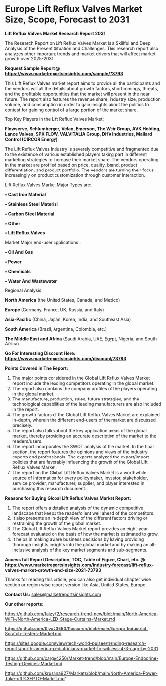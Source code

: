# Europe Lift Reflux Valves Market Size, Scope, Forecast to 2031

<strong>Lift Reflux Valves Market Research Report 2031</strong>

The Research Report on Lift Reflux Valves Market is a Skillful and Deep Analysis of the Present Situation and Challenges. This research report also analyzes other important trends and market drivers that will affect market growth over 2025-2031.

<strong>Request Sample Report @ <a href=https://www.marketreportsinsights.com/sample/73793>https://www.marketreportsinsights.com/sample/73793</a></strong>

This Lift Reflux Valves market report aims to provide all the participants and the vendors will all the details about growth factors, shortcomings, threats, and the profitable opportunities that the market will present in the near future. The report also features the revenue share, industry size, production volume, and consumption in order to gain insights about the politics to contest for gaining control of a large portion of the market share.

Top Key Players in the Lift Reflux Valves Market:

<strong>Flowserve, Schlumberger, Velan, Emerson, The Weir Group, AVK Holding, Lance Valves, SPX FLOW, VALVITALIA Group, DHV Industries, Mallard Control (CIRCOR Energy)</strong>

The Lift Reflux Valves Industry is severely competitive and fragmented due to the existence of various established players taking part in different marketing strategies to increase their market share. The vendors operating in the market are profiled based on price, quality, brand, product differentiation, and product portfolio. The vendors are turning their focus increasingly on product customization through customer interaction.

Lift Reflux Valves Market Major Types are:

<strong>• Cast Iron Material

• Stainless Steel Material

• Carbon Steel Material

• Other

• Lift Reflux Valves</strong>

Market Major end-user applications :

<strong>• Oil And Gas

• Power

• Chemicals

• Water And Wastewater</strong>

Regional Analysis

</u><strong><b>North America</b></strong> (the United States, Canada, and Mexico)

<strong><b>Europe </b></strong>(Germany, France, UK, Russia, and Italy)

<strong><b>Asia-Pacific</b></strong> (China, Japan, Korea, India, and Southeast Asia)

<strong><b>South America</b></strong> (Brazil, Argentina, Colombia, etc.)

<strong><b>The Middle East and Africa</b></strong> (Saudi Arabia, UAE, Egypt, Nigeria, and South Africa)

<strong>Go For Interesting Discount Here: <a href=https://www.marketreportsinsights.com/discount/73793>https://www.marketreportsinsights.com/discount/73793</a></strong>

<strong>Points Covered in The Report:</strong>
<ol>
  <li>The major points considered in the Global Lift Reflux Valves Market report include the leading competitors operating in the global market.</li>
  <li>The report also contains the company profiles of the players operating in the global market.</li>
  <li>The manufacture, production, sales, future strategies, and the technological capabilities of the leading manufacturers are also included in the report.</li>
  <li>The growth factors of the Global Lift Reflux Valves Market are explained in-depth, wherein the different end-users of the market are discussed precisely.</li>
  <li>The report also talks about the key application areas of the global market, thereby providing an accurate description of the market to the readers/users.</li>
  <li>The report incorporates the SWOT analysis of the market. In the final section, the report features the opinions and views of the industry experts and professionals. The experts analyzed the export/import policies that are favorably influencing the growth of the Global Lift Reflux Valves Market.</li>
  <li>The report on the Global Lift Reflux Valves Market is a worthwhile source of information for every policymaker, investor, stakeholder, service provider, manufacturer, supplier, and player interested in purchasing this research document.</li>
</ol>
<strong>Reasons for Buying Global Lift Reflux Valves Market Report:</strong>

<ol>
  <li>The report offers a detailed analysis of the dynamic competitive landscape that keeps the reader/client well ahead of the competitors.</li>
  <li>It also presents an in-depth view of the different factors driving or restraining the growth of the global market.</li>
  <li>The Global Lift Reflux Valves Market report provides an eight-year forecast evaluated on the basis of how the market is estimated to grow.</li>
  <li>It helps in making aware business decisions by having providing thorough insights insights into the global market and by making an all-inclusive analysis of the key market segments and sub-segments.</li>
</ol>
<strong>Access full Report Description, TOC, Table of Figure, Chart, etc. @ <a href=https://www.marketreportsinsights.com/industry-forecast/lift-reflux-valves-market-growth-and-size-2021-73793>https://www.marketreportsinsights.com/industry-forecast/lift-reflux-valves-market-growth-and-size-2021-73793</a></strong>


Thanks for reading this article; you can also get individual chapter wise section or region wise report version like Asia, United States, Europe.

<strong>Contact Us:</strong>
sales@marketreportsinsights.com

<strong>Our other reports:</strong>

<a href=https://github.com/faizy72/research-trend-new/blob/main/North-America-WiFi-/North-America-LED-Stage-Curtains-Market.md>https://github.com/faizy72/research-trend-new/blob/main/North-America-WiFi-/North-America-LED-Stage-Curtains-Market.md</a>

<a href=https://github.com/Siya23553/Research/blob/main/Europe-Industrial-Scratch-Testers-Market.md>https://github.com/Siya23553/Research/blob/main/Europe-Industrial-Scratch-Testers-Market.md</a>

<a href=https://sites.google.com/view/tech-world-pulsee/trending-research-reports/north-america-pediatricians-market-to-witness-4-3-cagr-by-2031>https://sites.google.com/view/tech-world-pulsee/trending-research-reports/north-america-pediatricians-market-to-witness-4-3-cagr-by-2031</a>

<a href=https://github.com/cargo4256/Market-trend/blob/main/Europe-Endocrine-Testing-Devices-Market.md>https://github.com/cargo4256/Market-trend/blob/main/Europe-Endocrine-Testing-Devices-Market.md</a>

<a href=https://github.com/krushna927/Markets/blob/main/North-America-Power-Take-off%3FPTO-Market.md>https://github.com/krushna927/Markets/blob/main/North-America-Power-Take-off%3FPTO-Market.md</a>"
